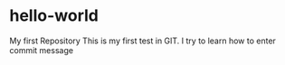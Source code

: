 # hello-world
My first Repository
This is my first test in GIT.
I try to learn how to enter commit message
